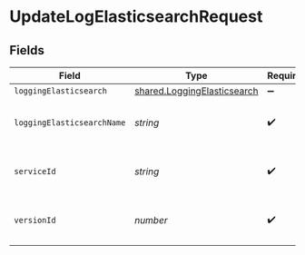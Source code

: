 # UpdateLogElasticsearchRequest


## Fields

| Field                                                                      | Type                                                                       | Required                                                                   | Description                                                                | Example                                                                    |
| -------------------------------------------------------------------------- | -------------------------------------------------------------------------- | -------------------------------------------------------------------------- | -------------------------------------------------------------------------- | -------------------------------------------------------------------------- |
| `loggingElasticsearch`                                                     | [shared.LoggingElasticsearch](../../models/shared/loggingelasticsearch.md) | :heavy_minus_sign:                                                         | N/A                                                                        |                                                                            |
| `loggingElasticsearchName`                                                 | *string*                                                                   | :heavy_check_mark:                                                         | The name for the real-time logging configuration.                          | test-log-endpoint                                                          |
| `serviceId`                                                                | *string*                                                                   | :heavy_check_mark:                                                         | Alphanumeric string identifying the service.                               | SU1Z0isxPaozGVKXdv0eY                                                      |
| `versionId`                                                                | *number*                                                                   | :heavy_check_mark:                                                         | Integer identifying a service version.                                     | 1                                                                          |